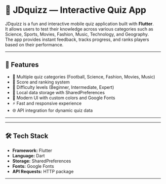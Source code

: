 # 🎯 JDquizz — Interactive Quiz App

JDquizz is a fun and interactive mobile quiz application built with **Flutter**.  
It allows users to test their knowledge across various categories such as Science, Sports, Movies, Fashion, Music, Technology, and Geography.  
The app provides instant feedback, tracks progress, and ranks players based on their performance.

---


## 🚀 Features

- 🧠 Multiple quiz categories (Football, Science, Fashion, Movies, Music)
- 🔢 Score and ranking system
- 🌟 Difficulty levels (Beginner, Intermediate, Expert)
- 💾 Local data storage with SharedPreferences
- 🎨 Modern UI with custom colors and Google Fonts
- ⚡ Fast and responsive experience
- 🌐 API integration for dynamic quiz data

---

---

## 🛠️ Tech Stack

- **Framework:** Flutter  
- **Language:** Dart  
- **Storage:** SharedPreferences  
- **Fonts:** Google Fonts  
- **API Requests:** HTTP package  

---
